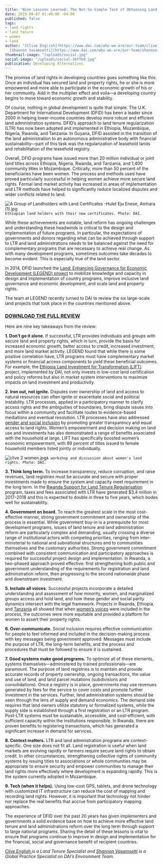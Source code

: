 ```yaml
---
title: 'Nine Lessons Learned: The Not-So-Simple Task of Obtaining Land Rights'
date: 2019-08-07 01:48:00 -04:00
published: false
tags:
- land rights
- land tenure
- women
- land
author: "[Clive English](https://www.dai.com/who-we-are/our-team/clive-english) and
  [Shannon Vasamsetti](https://www.dai.com/who-we-are/our-team/shannon-Vasamsetti)"
thumbnail-image: "/uploads/social.jpg"
social-image: "/uploads/social-36ff6d.jpg"
publication: Developing Alternatives
---
```


The promise of land rights in developing countries goes something like this: Once an individual has secured land and property rights, he or she is more empowered and more able to participate in the economic growth of his or her community. Add in the multiplier effect and voila—a developing country begins to move toward economic growth and stability.

Of course, nothing in global development is quite that simple. The U.K. Department for International Development (DFID) has been a leader since 2000 in helping lower-income countries develop more robust and efficient land administration systems. DFID’s approach to land tenure regularization (LTR) has now been adopted and implemented in Ethiopia, Mozambique, Nigeria, Rwanda, and Tanzania. In Guyana, DFID assisted in the transition of the land administration to an autonomous administrative body with financial sustainability—part of this task was the regularization of leasehold lands and rehabilitation of the leasehold registry.






Overall, DFID programs have issued more than 20 million individual or joint land titles across Ethiopia, Nigeria, Rwanda, and Tanzania, and 1,400 community titles in Mozambique. Critically, more than 50 percent of the beneficiaries have been women. The process and methods used have proved particularly successful in helping women achieve more secure land rights. Formal land market activity has increased in areas of implementation and LTR methods have helped to significantly reduce localized disputes and wider conflicts related to land. 

![A Group of Landholders with  Land Certificates  -Hulet Eju Enese, Amhara (1).jpg](/uploads/A%20Group%20of%20Landholders%20with%20%20Land%20Certificates%20%20-Hulet%20Eju%20Enese,%20Amhara%20(1).jpg)`Ethiopian land holders with their new certificates. Photo: DAI.`

While these achievements are notable, land reform has ongoing challenges and understanding these headwinds is critical to the design and implementation of future programs. In particular, the expectations of governments and donors regarding what can be achieved through support to LTR and land administrations needs to be balanced against the need for complementary programs that are necessary to achieve real change. As with many development programs, sometimes outcomes take decades to become evident. This is especially true of the land sector.

In 2014, DFID launched the [Land: Enhancing Governance for Economic Development (LEGEND) project](https://www.odi.org/projects/2798-land-enhancing-governance-economic-development-legend) to mobilize knowledge and capacity in design and implementation of country programs, improve inclusive land governance and economic development, and scale land and property rights.

The team at LEGEND recently turned to DAI to review the six large-scale land projects that took place in the countries mentioned above. 


<aside><h3><a href="https://landportal.org/library/resources/securing-land-rights-scale">DOWNLOAD THE FULL REVIEW</a></h3></aside>

Here are nine key takeaways from the review:

**1. Don’t go it alone.** If successful, LTR provides individuals and groups with secure land and property rights, which in turn, provide the basis for increased economic growth, better access to credit, increased investment, and more land market activity. LEGEND found that while there is some positive correlation have, LTR programs must have complementary market systems or financial access components to yield these beneficial outcomes. For example, the [Ethiopia Land Investment for Transformation (LIFT)](https://www.dai.com/our-work/projects/ethiopia-land-investment-transformation-lift) project, implemented by DAI, not only invests in low-cost land certification and policy reforms but also in market system interventions to maximize impacts on land investment and productivity. 

**2. Iron out, not ignite.** Disputes over ownership of land and access to natural resources can often ignite or exacerbate social and political instability. LTR processes, applied in a participatory manner to clarify access rights and the ambiguities of boundaries, bring dispute issues into focus within a community and facilitate routes to evidence-based mediations and eventual resolution. LTR processes have also addressed [gender and social inclusion](https://dai-global-developments.com/articles/lift-ensuring-women-and-vulnerable-groups-reap-full-benefits-of-land-certification-in-ethiopia) by promoting greater transparency and equal access to land rights. Women’s empowerment and decision making on land use and investments has also demonstrated a range of benefits associated with the household at large. LIFT has specifically boosted women’s economic empowerment, with 89 percent of titles issued to female household members listed jointly or individually. 

![clive 2 women.jpg](/uploads/clive%202%20women.jpg)`A workshop and discussion about women's land rights. Photo: DAI.`

**3. Think long term.** To increase transparency, reduce corruption, and raise revenues, land registries must be accurate and secure with proper investments made to ensure the system and capacity meet requirement in the long term. In the [Rwanda Support for Land Tenure Regularisation](https://www.dai.com/our-work/projects/rwanda-support-land-tenure-regularisation) program, taxes and fees associated with LTR have generated $3.4 million in 2017–2018 and this is expected to double in three to five years, which bodes well for sustainability.

**4. Government on board.** To reach the greatest scale in the most cost-effective manner, strong government commitment and ownership of the process is essential. While government buy-in is a prerequisite for most development programs, issues of land tenure and land administration reform are particularly complex and demanding, usually crossing a diverse range of institutional actors with competing priorities, ranging from inter-ministerial to national and subnational structures and to communities themselves and the customary authorities. Strong government commitment combined with consistent communication and participatory approaches is required for successful project design and implementation. In Rwanda, a two-phased approach proved effective: first strengthening both public and government understanding of the requirements for registration and land administration reform, then progressing to the second nationwide phase and downstream investment. 

**5. Include all voices.** Successful projects incorporate a detailed understanding and assessment of how minority, women, and marginalized groups access and hold land, and how these gender and social parity dynamics intersect with the legal framework. Projects in Rwanda, Ethiopia, and [Tanzania](https://usaidpubs.exposure.co/her-land-rights) all showed that when [women’s voices](https://usaidpubs.exposure.co/her-land-rights) were included in the process, the outcomes were more equitable and provided a platform for women to assert their property rights. 

**6. Over-communicate.** Social inclusion requires effective communication for people to feel informed and included in the decision-making process with key messages being government approved. Messages must include the purpose of LTR, the long-term benefits, and the process and procedures that must be followed to ensure it is sustained.

**7. Good systems make good programs.** To optimize all of these elements, systems themselves—administered by trained professionals—are paramount. The purpose of land registries is to maintain and provide accurate records of property ownership, ongoing transactions, the value and use of land, and land parcel mutations (subdivisions and consolidations). Once a registry is in place, governments may use revenues generated by fees for the service to cover costs and promote further investment in the services. Further, land administration systems should be seen through the lens of supply and demand economics. The demand side requires that land owners utilize statutory or formalized systems, while the supply side is established through a first registration or an LTR program. Post-LTR systems must be sustainable, accessible, and cost-efficient, with sufficient capacity within the institutions responsible. In Rwanda, there are proven benefits to registering transactions, which has generated a significant increase in demand for services. 

**8. Context matters.** LTR and land administration programs are context-specific. One size does not fit all. Land registration is useful when land markets are evolving rapidly or farmers require secure land rights to obtain credit. In other circumstances, strengthening collective rights of community systems by issuing titles to associations or whole communities may be appropriate to ensure security and empower communities to manage their land rights more effectively where development is expanding rapidly. This is the system currently adopted in Mozambique.
 
**9. Tech (when it helps).** Using low-cost GPS, tablets, and drone technology with customized IT infrastructure can reduce the cost of mapping and recording land rights. However, it is important that technology not hinder nor replace the real benefits that accrue from participatory mapping approaches.

The experience of DFID over the past 20 years has given implementers and governments a solid evidence base on how to achieve more effective land tenure and land administrations reform over the long term through support to large national programs. Sharing the detail of these lessons is vital to ensure that programs continue to improve in design and implementation for the financial, social and governance benefit of recipient countries. 

*[Clive English ](https://www.dai.com/who-we-are/our-team/clive-english)is a Land Tenure Specialist and [Shannon Vasamsetti](https://www.dai.com/who-we-are/our-team/shannon-Vasamsetti) is a Global Practice Specialist on DAI’s Environment Team.*